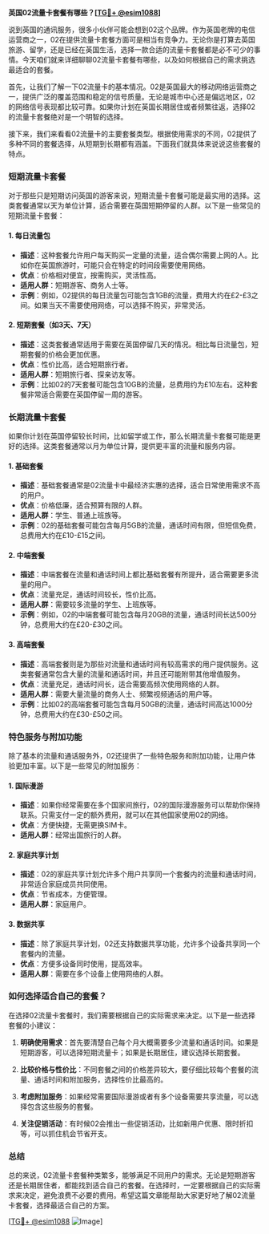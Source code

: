 **英国02流量卡套餐有哪些？[[TG💪+ @esim1088](https://t.me/s/esim1088)]**

说到英国的通讯服务，很多小伙伴可能会想到02这个品牌。作为英国老牌的电信运营商之一，02在提供流量卡套餐方面可是相当有竞争力。无论你是打算去英国旅游、留学，还是已经在英国生活，选择一款合适的流量卡套餐都是必不可少的事情。今天咱们就来详细聊聊02流量卡套餐有哪些，以及如何根据自己的需求挑选最适合的套餐。

首先，让我们了解一下02流量卡的基本情况。02是英国最大的移动网络运营商之一，提供广泛的覆盖范围和稳定的信号质量。无论是城市中心还是偏远地区，02的网络信号表现都比较可靠。如果你计划在英国长期居住或者频繁往返，选择02的流量卡套餐绝对是一个明智的选择。

接下来，我们来看看02流量卡的主要套餐类型。根据使用需求的不同，02提供了多种不同的套餐选择，从短期到长期都有涵盖。下面我们就具体来说说这些套餐的特点。

### 短期流量卡套餐

对于那些只是短期访问英国的游客来说，短期流量卡套餐可能是最实用的选择。这类套餐通常以天为单位计算，适合需要在英国短期停留的人群。以下是一些常见的短期流量卡套餐：

#### 1. **每日流量包**
   - **描述**：这种套餐允许用户每天购买一定量的流量，适合偶尔需要上网的人。比如你在英国旅游时，可能只会在特定的时间段需要使用网络。
   - **优点**：价格相对便宜，按需购买，灵活性高。
   - **适用人群**：短期游客、商务人士等。
   - **示例**：例如，02提供的每日流量包可能包含1GB的流量，费用大约在£2-£3之间。如果当天不需要使用网络，可以选择不购买，非常灵活。

#### 2. **短期套餐（如3天、7天）**
   - **描述**：这类套餐通常适用于需要在英国停留几天的情况。相比每日流量包，短期套餐的价格会更加优惠。
   - **优点**：性价比高，适合短期旅行者。
   - **适用人群**：短期旅行者、探亲访友等。
   - **示例**：比如02的7天套餐可能包含10GB的流量，总费用约为£10左右。这种套餐非常适合需要在英国停留一周的游客。

### 长期流量卡套餐

如果你计划在英国停留较长时间，比如留学或工作，那么长期流量卡套餐可能是更好的选择。这类套餐通常以月为单位计算，提供更丰富的流量和服务内容。

#### 1. **基础套餐**
   - **描述**：基础套餐通常是02流量卡中最经济实惠的选择，适合日常使用需求不高的用户。
   - **优点**：价格低廉，适合预算有限的人群。
   - **适用人群**：学生、普通上班族等。
   - **示例**：02的基础套餐可能包含每月5GB的流量，通话时间有限，但短信免费，总费用大约在£10-£15之间。

#### 2. **中端套餐**
   - **描述**：中端套餐在流量和通话时间上都比基础套餐有所提升，适合需要更多流量的用户。
   - **优点**：流量充足，通话时间较长，性价比高。
   - **适用人群**：需要较多流量的学生、上班族等。
   - **示例**：例如，02的中端套餐可能包含每月20GB的流量，通话时间长达500分钟，总费用大约在£20-£30之间。

#### 3. **高端套餐**
   - **描述**：高端套餐则是为那些对流量和通话时间有较高需求的用户提供服务。这类套餐通常包含大量的流量和通话时间，并且还可能附带其他增值服务。
   - **优点**：流量充足，通话时间长，适合需要高频次使用网络的人群。
   - **适用人群**：需要大量流量的商务人士、频繁视频通话的用户等。
   - **示例**：比如02的高端套餐可能包含每月50GB的流量，通话时间高达1000分钟，总费用大约在£30-£50之间。

### 特色服务与附加功能

除了基本的流量和通话服务外，02还提供了一些特色服务和附加功能，让用户体验更加丰富。以下是一些常见的附加服务：

#### 1. **国际漫游**
   - **描述**：如果你经常需要在多个国家间旅行，02的国际漫游服务可以帮助你保持联系。只需支付一定的额外费用，就可以在其他国家使用02的网络。
   - **优点**：方便快捷，无需更换SIM卡。
   - **适用人群**：经常出国旅行的人群。

#### 2. **家庭共享计划**
   - **描述**：02的家庭共享计划允许多个用户共享同一个套餐内的流量和通话时间，非常适合家庭成员共同使用。
   - **优点**：节省成本，方便管理。
   - **适用人群**：家庭用户。

#### 3. **数据共享**
   - **描述**：除了家庭共享计划，02还支持数据共享功能，允许多个设备共享同一个套餐内的流量。
   - **优点**：方便多设备同时使用，提高效率。
   - **适用人群**：需要在多个设备上使用网络的人群。

### 如何选择适合自己的套餐？

在选择02流量卡套餐时，我们需要根据自己的实际需求来决定。以下是一些选择套餐的小建议：

1. **明确使用需求**：首先要清楚自己每个月大概需要多少流量和通话时间。如果是短期游客，可以选择短期流量卡；如果是长期居住，建议选择长期套餐。
   
2. **比较价格与性价比**：不同套餐之间的价格差异较大，要仔细比较每个套餐的流量、通话时间和附加服务，选择性价比最高的。

3. **考虑附加服务**：如果经常需要国际漫游或者有多个设备需要共享流量，可以选择包含这些服务的套餐。

4. **关注促销活动**：有时候02会推出一些促销活动，比如新用户优惠、限时折扣等，可以抓住机会节省开支。

### 总结

总的来说，02流量卡套餐种类繁多，能够满足不同用户的需求。无论是短期游客还是长期居住者，都能找到适合自己的套餐。在选择时，一定要根据自己的实际需求来决定，避免浪费不必要的费用。希望这篇文章能帮助大家更好地了解02流量卡套餐，选择最适合自己的方案。

[[TG💪+ @esim1088](https://t.me/s/esim1088) ![Image](https://i.postimg.cc/4NQfJmqS/Snipaste-2025-05-13-00-14-12.png)]
